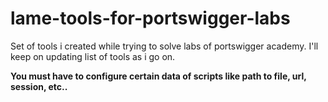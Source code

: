 # lame-tools-for-portswigger-labs
Set of tools i created while trying to solve labs of portswigger academy.
I'll keep on updating list of tools as i go on.

**You must have to configure certain data of scripts like path to file, url, session, etc..**
